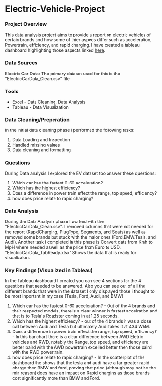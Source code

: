 # Electric-Vehicle-Project

### Project Overview

This data analysis project aims to provide a report on electric vehicles of certain brands and how some of thier aspecs differ such as acceleration, Powertrain, efficiency, and rapid charging. I have created a tableau dashboard highlighting those aspects linked [here](https://public.tableau.com/app/profile/jayden.lopez3180/viz/EVDashboard_17103865270040/Dashboard1).

### Data Sources

Electric Car Data: The primary dataset used for this is the "ElectricCarData_Clean.csv" file

### Tools

- Excel - Data Cleaning, Data Analysis
- Tableau - Data Visualization


### Data Cleaning/Preperation

In the initial data cleaning phase I performed the following tasks:
  1. Data Loading and Inspection
  2. Handled missing values
  3. Data cleaning and formatting

### Questions

During Data analysis I explored the EV dataset too answer these questions:
  1. Which car has the fastest 0-60 acceleration?
  2. Which has the highest efficiency?
  3. Does a difference in power train effect the range, top speed, efficiency?
  4. how does price relate to rapid charging?

### Data Analysis

During the Data Analysis phase I worked with the "ElectricCarData_Clean.csv". I removed columns that were not needed for the report (RapidCharging, PlugType, Segments, and Seats) as well as removed some brands but stuck with the major ones (Ford,BMW,Tesla, and Audi). Another task i completed in this phase is Convert data from Kmh to MpH where needed aswell as the price from Euro to USD. "ElectricCarData_TabReady.xlsx" Shows the data that is ready for visualizaion.

### Key Findings (Visualized in Tableau)
In the Tableau dashboard I created you can see 4 sections for the 4 questions that needed to be answered. Also you can see out of all the different brands that were in the dataset I only displayed those i thought to be most inportant in  my case (Tesla, Ford, Audi, and BMW)
  1. Which car has the fastest 0-60 acceleration? - Out of the 4 brands and their respected models, there is a clear winner in fastest accelration and that is to Tesla's Roadster coming in at 1.25 seconds.
  2. Which has the highest efficiency? - out of the 4 brands it was a close call between Audi and Tesla but ultimately Audi takes it at 434 WhM.
  3. Does a difference in power train effect the range, top speed, efficiency? - In this bar chart there is a clear difference between AWD Eletric vehicles and RWD, notably the Range, top speed, and efficiency are better paird with the AWD powertrain excelled better then those paird with the RWD powertrain.
  4. how does price relate to rapid charging? - In the scatterplot of the dashboard the shows that the tesla and audi have a far greater rapid charge then BMW and ford, proving that price (although may not be the min reason) does have an impact on Rapid chargins as those brands cost significantly more than BMW and Ford.


